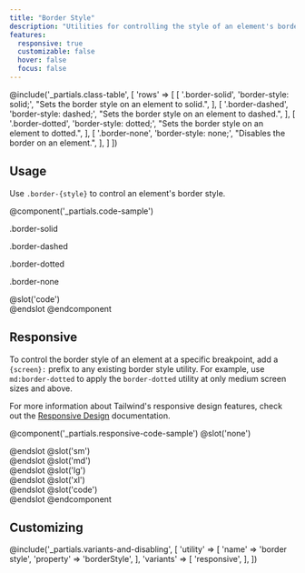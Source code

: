 ```yaml
---
title: "Border Style"
description: "Utilities for controlling the style of an element's borders."
features:
  responsive: true
  customizable: false
  hover: false
  focus: false
---
```


@include('_partials.class-table', [
  'rows' => [
    [
      '.border-solid',
      'border-style: solid;',
      "Sets the border style on an element to solid.",
    ],
    [
      '.border-dashed',
      'border-style: dashed;',
      "Sets the border style on an element to dashed.",
    ],
    [
      '.border-dotted',
      'border-style: dotted;',
      "Sets the border style on an element to dotted.",
    ],
    [
      '.border-none',
      'border-style: none;',
      "Disables the border on an element.",
    ],
  ]
])

## Usage

Use `.border-{style}` to control an element's border style.

@component('_partials.code-sample')
<div class="block sm:flex sm:justify-around">
  <div class="sm:flex-1 flex justify-around mb-6">
    <div class="flex-1">
      <p class="text-center text-sm text-gray-600 mb-1">.border-solid</p>
      <div class="mx-auto w-24 h-24 bg-gray-400 border-4 border-gray-600 border-solid"></div>
    </div>
    <div class="flex-1">
      <p class="text-center text-sm text-gray-600 mb-1">.border-dashed</p>
      <div class="mx-auto w-24 h-24 bg-gray-400 border-4 border-gray-600 border-dashed"></div>
    </div>
  </div>
  <div class="sm:flex-1 flex justify-around">
    <div class="flex-1">
      <p class="text-center text-sm text-gray-600 mb-1">.border-dotted</p>
      <div class="mx-auto w-24 h-24 bg-gray-400 border-4 border-gray-600 border-dotted"></div>
    </div>
    <div class="flex-1">
      <p class="text-center text-sm text-gray-600 mb-1">.border-none</p>
      <div class="mx-auto w-24 h-24 bg-gray-400 border-4 border-gray-600 border-none"></div>
    </div>
  </div>
</div>
@slot('code')
<div class="border-solid border-4 border-gray-600 ..."></div>
<div class="border-dashed border-4 border-gray-600 ..."></div>
<div class="border-dotted border-4 border-gray-600 ..."></div>
<div class="border-none border-4 border-gray-600 ..."></div>
@endslot
@endcomponent

## Responsive

To control the border style of an element at a specific breakpoint, add a `{screen}:` prefix to any existing border style utility. For example, use `md:border-dotted` to apply the `border-dotted` utility at only medium screen sizes and above.

For more information about Tailwind's responsive design features, check out the [Responsive Design](/docs/responsive-design) documentation.

@component('_partials.responsive-code-sample')
@slot('none')
<div class="border-solid w-24 h-24 mx-auto border-8 border-gray-600 bg-gray-400"></div>
@endslot
@slot('sm')
<div class="border-dashed w-24 h-24 mx-auto border-8 border-gray-600 bg-gray-400"></div>
@endslot
@slot('md')
<div class="border-dotted w-24 h-24 mx-auto border-8 border-gray-600 bg-gray-400"></div>
@endslot
@slot('lg')
<div class="border-none w-24 h-24 mx-auto border-8 border-gray-600 bg-gray-400"></div>
@endslot
@slot('xl')
<div class="border-dashed w-24 h-24 mx-auto border-8 border-gray-600 bg-gray-400"></div>
@endslot
@slot('code')
<div class="none:border-solid sm:border-dashed md:border-dotted lg:border-none xl:border-dashed">
</div>
@endslot
@endcomponent

## Customizing

@include('_partials.variants-and-disabling', [
    'utility' => [
        'name' => 'border style',
        'property' => 'borderStyle',
    ],
    'variants' => [
        'responsive',
    ],
])
